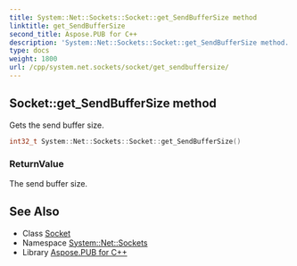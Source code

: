 ```yaml
---
title: System::Net::Sockets::Socket::get_SendBufferSize method
linktitle: get_SendBufferSize
second_title: Aspose.PUB for C++
description: 'System::Net::Sockets::Socket::get_SendBufferSize method. Gets the send buffer size in C++.'
type: docs
weight: 1800
url: /cpp/system.net.sockets/socket/get_sendbuffersize/
---
```

## Socket::get_SendBufferSize method


Gets the send buffer size.

```cpp
int32_t System::Net::Sockets::Socket::get_SendBufferSize()
```


### ReturnValue

The send buffer size.

## See Also

* Class [Socket](../)
* Namespace [System::Net::Sockets](../../)
* Library [Aspose.PUB for C++](../../../)
